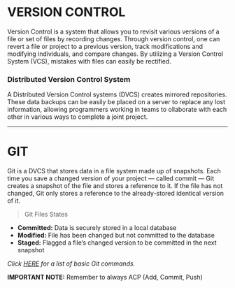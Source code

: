 # VERSION CONTROL

Version Control is a system that allows you to revisit various versions of a file or set of files by recording changes. Through version control, one can revert a file or project to a previous version, track modifications and modifying individuals, and compare changes. By utilizing a Version Control System (VCS), mistakes with files can easily be rectified.

### Distributed Version Control System

A Distributed Version Control systems (DVCS) creates mirrored repositories. These data backups can be easily be placed on a server to replace any lost information, allowing programmers working in teams to ollaborate with each other in various ways to complete a joint project.

---

# GIT 

Git is a DVCS that stores data in a file system made up of snapshots. Each time you save a changed version of your project — called commit — Git creates a snapshot of the file and stores a reference to it. If the file has not changed, Git only stores a reference to the already-stored identical version of it.

> Git Files States

* **Committed:** Data is securely stored in a local database
* **Modified:** File has been changed but not committed to the database
* **Staged:** Flagged a file’s changed version to be committed in the next snapshot

*Click [HERE](https://confluence.atlassian.com/bitbucketserver/basic-git-commands-776639767.html) for a list of basic Git commands.*

**IMPORTANT NOTE:** Remember to always ACP (Add, Commit, Push)
